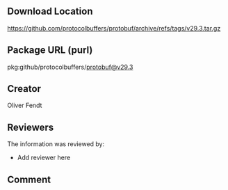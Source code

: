 ## Download Location

https://github.com/protocolbuffers/protobuf/archive/refs/tags/v29.3.tar.gz

## Package URL (purl)

pkg:github/protocolbuffers/protobuf@v29.3

## Creator

Oliver Fendt

## Reviewers

The information was reviewed by:

* Add reviewer here

## Comment

